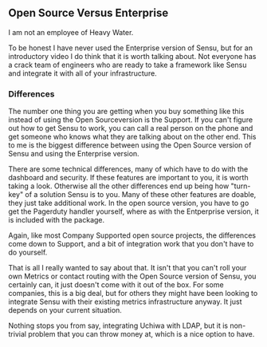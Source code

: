 ## Open Source Versus Enterprise

I am not an employee of Heavy Water.

To be honest I have never used the Enterprise version of Sensu, but for an introductory video I do think that it is worth talking about. Not everyone has a crack team of engineers who are ready to take a framework like Sensu and integrate it with all of your infrastructure.

### Differences

The number one thing you are getting when you buy something like this instead of using the Open Sourceversion is the Support. If you can't figure out how to get Sensu to work, you can call a real person on the phone and get someone who knows what they are talking about on the other end. This to me is the biggest difference between using the Open Source version of Sensu and using the Enterprise version.

There are some technical differences, many of which have to do with the dashboard and security. If these features are important to you, it is worth taking a look. Otherwise all the other differences end up being how "turn-key" of a solution Sensu is to you. Many of these other features are doable, they just take additional work. In the open source version, you have to go get the Pagerduty handler yourself, where as with the Entperprise version, it is included with the package.

Again, like most Company Supported open source projects, the differences come down to Support, and a bit of integration work that you don't have to do yourself.

That is all I really wanted to say about that. It isn't that you can't roll your own Metrics or contact routing with the Open Source version of Sensu, you certainly can, it just doesn't come with it out of the box. For some companies, this is a big deal, but for others they might have been looking to integrate Sensu with their existing metrics infrastructure anyway. It just depends on your current situation.

Nothing stops you from say, integrating Uchiwa with LDAP, but it is non-trivial problem that you can throw money at, which is a nice option to have.
